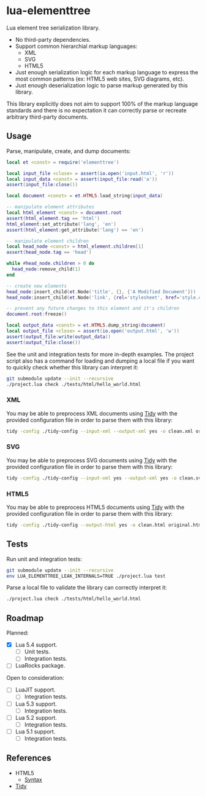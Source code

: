 # lua-elementtree

Lua element tree serialization library.

* No third-party dependencies.
* Support common hierarchial markup languages:
  * XML
  * SVG
  * HTML5
* Just enough serialization logic for each markup language to express the
  most common patterns (ex: HTML5 web sites, SVG diagrams, etc).
* Just enough deserialization logic to parse markup generated by this
  library.

This library explicitly does not aim to support 100% of the markup language
standards and there is no expectation it can correctly parse or recreate
arbitrary third-party documents.

## Usage

Parse, manipulate, create, and dump documents:

```lua
local et <const> = require('elementtree')

local input_file <close> = assert(io.open('input.html', 'r'))
local input_data <const> = assert(input_file:read('a'))
assert(input_file:close())

local document <const> = et.HTML5.load_string(input_data)

-- manipulate element attributes
local html_element <const> = document.root
assert(html_element.tag == 'html')
html_element:set_attribute('lang', 'en')
assert(html_element:get_attribute('lang') == 'en')

-- manipulate element children
local head_node <const> = html_element.children[1]
assert(head_node.tag == 'head')

while #head_node.children > 0 do
  head_node:remove_child(1)
end

-- create new elements
head_node:insert_child(et.Node('title', {}, {'A Modified Document'}))
head_node:insert_child(et.Node('link', {rel='stylesheet', href='style.css'}, {}))

-- prevent any future changes to this element and it's children
document.root:freeze()

local output_data <const> = et.HTML5.dump_string(document)
local output_file <close> = assert(io.open('output.html', 'w'))
assert(output_file:write(output_data))
assert(output_file:close())
```

See the unit and integration tests for more in-depth examples. The project
script also has a command for loading and dumping a local file if you want to
quickly check whether this library can interpret it:

```bash
git submodule update --init --recursive
./project.lua check ./tests/html/hello_world.html
```

### XML

You may be able to preprocess XML documents using [Tidy](https://www.html-tidy.org/)
with the provided configuration file in order to parse them with this library:

```bash
tidy -config ./tidy-config --input-xml --output-xml yes -o clean.xml original.xml
```

### SVG

You may be able to preprocess SVG documents using [Tidy](https://www.html-tidy.org/)
with the provided configuration file in order to parse them with this library:

```bash
tidy -config ./tidy-config --input-xml yes --output-xml yes -o clean.svg original.svg
```

### HTML5

You may be able to preprocess HTML5 documents using [Tidy](https://www.html-tidy.org/)
with the provided configuration file in order to parse them with this library:

```bash
tidy -config ./tidy-config --output-html yes -o clean.html original.html
```

## Tests

Run unit and integration tests:

```bash
git submodule update --init --recursive
env LUA_ELEMENTTREE_LEAK_INTERNALS=TRUE ./project.lua test
```

Parse a local file to validate the library can correctly interpret it:

```bash
./project.lua check ./tests/html/hello_world.html
```

## Roadmap

Planned:

* [x] Lua 5.4 support.
  * [ ] Unit tests.
  * [ ] Integration tests.
* [ ] LuaRocks package.

Open to consideration:

* [ ] LuaJIT support.
  * [ ] Integration tests.
* [ ] Lua 5.3 support.
  * [ ] Integration tests.
* [ ] Lua 5.2 support.
  * [ ] Integration tests.
* [ ] Lua 5.1 support.
  * [ ] Integration tests.

## References

* HTML5
  * [Syntax](https://html.spec.whatwg.org/multipage/syntax.html)
* [Tidy](https://www.html-tidy.org/)
